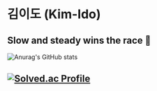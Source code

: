 # 김이도 (Kim-Ido)

## Slow and steady wins the race 🐢

![Anurag's GitHub stats](https://github-readme-stats.vercel.app/api?username=idojiro&theme=gruvbox&show_icons=true)

[![Solved.ac Profile](http://mazassumnida.wtf/api/v2/generate_badge?boj=idojiro)](https://solved.ac/ido987/)
---

<!--
[![Hits](https://hits.seeyoufarm.com/api/count/incr/badge.svg?url=https%3A%2F%2Fgithub.com%2Fkim-ido&count_bg=%2379C83D&title_bg=%23555555&icon=&icon_color=%23E7E7E7&title=hits&edge_flat=false)](https://hits.seeyoufarm.com)

![Java](https://img.shields.io/badge/Java-D24939.svg?&style=for-the-badge&logo=Java&logoColor=white)
-->
